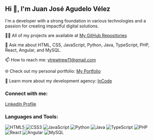 ## Hi 👋, I'm Juan José Agudelo Vélez

I'm a developer with a strong foundation in various technologies and a passion for creating impactful digital solutions.

👨‍💻 All of my projects are available at [My GitHub Repositories](https://github.com/Pastu17)

💬 Ask me about HTML, CSS, JavaScript, Python, Java, TypeScript, PHP, React, Angular, and MySQL.

📫 How to reach me: [ytrewtrew11@gmail.com](mailto:ytrewtrew11@gmail.com)

🌐 Check out my personal portfolio: [My Portfolio](https://pastuporta-170224.vercel.app/#)

💼 Learn more about my development agency: [InCode](https://incode-three.vercel.app/index.html)

### Connect with me:
[LinkedIn Profile](https://github.com/Pastu17)

### Languages and Tools:
![HTML5](https://img.shields.io/badge/html5-E34F26?style=for-the-badge&logo=html5&logoColor=white)
![CSS3](https://img.shields.io/badge/css3-1572B6?style=for-the-badge&logo=css3&logoColor=white)
![JavaScript](https://img.shields.io/badge/javascript-F7DF1E?style=for-the-badge&logo=javascript&logoColor=black)
![Python](https://img.shields.io/badge/python-3776AB?style=for-the-badge&logo=python&logoColor=white)
![Java](https://img.shields.io/badge/java-007396?style=for-the-badge&logo=java&logoColor=white)
![TypeScript](https://img.shields.io/badge/typescript-3178C6?style=for-the-badge&logo=typescript&logoColor=white)
![PHP](https://img.shields.io/badge/php-777BB4?style=for-the-badge&logo=php&logoColor=white)
![React](https://img.shields.io/badge/react-61DAFB?style=for-the-badge&logo=react&logoColor=black)
![Angular](https://img.shields.io/badge/angular-DD0031?style=for-the-badge&logo=angular&logoColor=white)
![MySQL](https://img.shields.io/badge/mysql-4479A1?style=for-the-badge&logo=mysql&logoColor=white)
